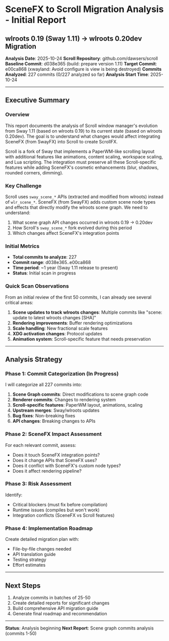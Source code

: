 # SceneFX to Scroll Migration Analysis - Initial Report
## wlroots 0.19 (Sway 1.11) → wlroots 0.20dev Migration

**Analysis Date**: 2025-10-24
**Scroll Repository**: github.com/dawsers/scroll
**Baseline Commit**: d038e365 (build: prepare version 1.11)
**Target Commit**: e00ca868 (xwayland: Avoid configure is view is being destroyed)
**Commits Analyzed**: 227 commits (0/227 analyzed so far)
**Analysis Start Time**: 2025-10-24

---

## Executive Summary

### Overview

This report documents the analysis of Scroll window manager's evolution from Sway 1.11 (based on wlroots 0.19) to its current state (based on wlroots 0.20dev). The goal is to understand what changes would affect integrating SceneFX (from SwayFX) into Scroll to create ScrollFX.

Scroll is a fork of Sway that implements a PaperWM-like scrolling layout with additional features like animations, content scaling, workspace scaling, and Lua scripting. The integration must preserve all these Scroll-specific features while adding SceneFX's cosmetic enhancements (blur, shadows, rounded corners, dimming).

### Key Challenge

Scroll uses `sway_scene_*` APIs (extracted and modified from wlroots) instead of `wlr_scene_*`. SceneFX (from SwayFX) adds custom scene node types and effects that directly modify the wlroots scene graph. We need to understand:

1. What scene graph API changes occurred in wlroots 0.19 → 0.20dev
2. How Scroll's `sway_scene_*` fork evolved during this period
3. Which changes affect SceneFX's integration points

### Initial Metrics

- **Total commits to analyze**: 227
- **Commit range**: d038e365..e00ca868
- **Time period**: ~1 year (Sway 1.11 release to present)
- **Status**: Initial scan in progress

### Quick Scan Observations

From an initial review of the first 50 commits, I can already see several critical areas:

1. **Scene updates to track wlroots changes**: Multiple commits like "scene: update to latest wlroots changes [SHA]"
2. **Rendering improvements**: Buffer rendering optimizations
3. **Scale handling**: New fractional scale features
4. **XDG activation changes**: Protocol updates
5. **Animation system**: Scroll-specific feature that needs preservation

---

## Analysis Strategy

### Phase 1: Commit Categorization (In Progress)

I will categorize all 227 commits into:

1. **Scene Graph commits**: Direct modifications to scene graph code
2. **Renderer commits**: Changes to rendering system
3. **Scroll-specific features**: PaperWM layout, animations, scaling
4. **Upstream merges**: Sway/wlroots updates
5. **Bug fixes**: Non-breaking fixes
6. **API changes**: Breaking changes to APIs

### Phase 2: SceneFX Impact Assessment

For each relevant commit, assess:
- Does it touch SceneFX integration points?
- Does it change APIs that SceneFX uses?
- Does it conflict with SceneFX's custom node types?
- Does it affect rendering pipeline?

### Phase 3: Risk Assessment

Identify:
- Critical blockers (must fix before compilation)
- Runtime issues (compiles but won't work)
- Integration conflicts (SceneFX vs Scroll features)

### Phase 4: Implementation Roadmap

Create detailed migration plan with:
- File-by-file changes needed
- API translation guide
- Testing strategy
- Effort estimates

---

## Next Steps

1. Analyze commits in batches of 25-50
2. Create detailed reports for significant changes
3. Build comprehensive API migration guide
4. Generate final roadmap and recommendation

---

**Status**: Analysis beginning
**Next Report**: Scene graph commits analysis (commits 1-50)
